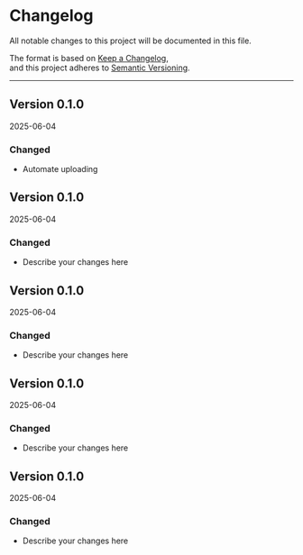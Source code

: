 # Changelog

All notable changes to this project will be documented in this file.

The format is based on [Keep a Changelog](https://keepachangelog.com/en/1.0.0/),  
and this project adheres to [Semantic Versioning](https://semver.org/).

---

## Version 0.1.0 
2025-06-04
### Changed
- Automate uploading

## Version 0.1.0 
2025-06-04
### Changed
- Describe your changes here

## Version 0.1.0 
2025-06-04
### Changed
- Describe your changes here

## Version 0.1.0 
2025-06-04
### Changed
- Describe your changes here

## Version 0.1.0 
2025-06-04
### Changed
- Describe your changes here
